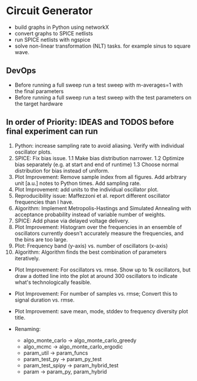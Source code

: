# Circuit Generator

- build graphs in Python using networkX
- convert graphs to SPICE netlists 
- run SPICE netlists with ngspice
- solve non-linear transformation (NLT) tasks. for example sinus to square wave.


## DevOps

- Before running a full sweep run a test sweep with m-averages=1 with the final parameters
- Before running a full sweep run a test sweep with the test parameters on the target hardware

## In order of Priority: IDEAS and TODOS before final experiment can run

1. Python: increase sampling rate to avoid aliasing. Verify with individual oscillator plots.
2. SPICE: Fix bias issue.
    1.1 Make bias distribution narrower.
    1.2 Optimize bias separately (e.g. at start and end of runtime)
    1.3 Choose normal distribution for bias instead of uniform.
3. Plot Improvement: Remove sample index from all figures. Add arbitrary unit [a.u.] notes to Python times. Add sampling rate.
4. Plot Improvement: add units to the individual oscillator plot.
5. Reproducibility issue: Maffezzoni et al. report different oscillator frequencies than I have.
6. Algorithm: Implement Metropolis-Hastings and Simulated Annealing with acceptance probability instead of variable number of weights.
7. SPICE: Add phase via delayed voltage delivery.
8. Plot Improvement: Histogram over the frequencies in an ensemble of oscillators currently doesn't accurately measure the frequencies, and the bins are too large.
9. Plot: Frequency band (y-axis) vs. number of oscillators (x-axis)
10. Algorithm: Algorithm finds the best combination of parameters iteratively.


- Plot Improvement: For oscillators vs. rmse. Show up to 1k oscillators, but draw a dotted line into the plot at around 300 oscillators to indicate what's technologically feasible.
- Plot Improvement: For number of samples vs. rmse; Convert this to signal duration vs. rmse.
- Plot Improvement: save mean, mode, stddev to frequency diversity plot title.

- Renaming:
    - algo_monte_carlo -> algo_monte_carlo_greedy
    - algo_mcmc -> algo_monte_carlo_ergodic
    - param_util -> param_funcs
    - param_test_py -> param_py_test
    - param_test_spipy -> param_hybrid_test
    - param -> param_py, param_hybrid
    